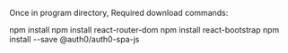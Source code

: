 Once in program directory, 
Required download commands:

npm install
npm install react-router-dom
npm install react-bootstrap
npm install --save @auth0/auth0-spa-js
